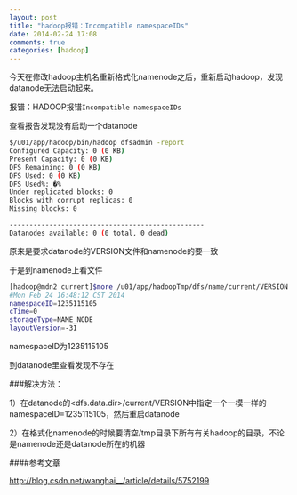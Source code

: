 ```yaml
---
layout: post
title: "hadoop报错：Incompatible namespaceIDs"
date: 2014-02-24 17:08
comments: true
categories: [hadoop]
---
```


今天在修改hadoop主机名重新格式化namenode之后，重新启动hadoop，发现datanode无法启动起来。

报错：HADOOP报错` Incompatible namespaceIDs `


查看报告发现没有启动一个datanode
<!-- more -->

```sh
$/u01/app/hadoop/bin/hadoop dfsadmin -report
Configured Capacity: 0 (0 KB)
Present Capacity: 0 (0 KB)
DFS Remaining: 0 (0 KB)
DFS Used: 0 (0 KB)
DFS Used%: �%
Under replicated blocks: 0
Blocks with corrupt replicas: 0
Missing blocks: 0

-------------------------------------------------
Datanodes available: 0 (0 total, 0 dead)
```

原来是要求datanode的VERSION文件和namenode的要一致

于是到namenode上看文件
```sh
[hadoop@mdn2 current]$more /u01/app/hadoopTmp/dfs/name/current/VERSION
#Mon Feb 24 16:48:12 CST 2014
namespaceID=1235115105
cTime=0
storageType=NAME_NODE
layoutVersion=-31
```
namespaceID为1235115105

到datanode里查看发现不存在


###解决方法：

1）在datanode的<dfs.data.dir>/current/VERSION中指定一个一模一样的namespaceID=1235115105，然后重启datanode

2）在格式化namenode的时候要清空/tmp目录下所有有关hadoop的目录，不论是namenode还是datanode所在的机器

####参考文章

http://blog.csdn.net/wanghai__/article/details/5752199

